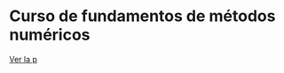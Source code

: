 # Curso de fundamentos de métodos numéricos

[Ver la p](https://rrgalvan.github.io/fundamentos-numerico/)
